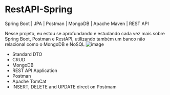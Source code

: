 # RestAPI-Spring

Spring Boot | JPA | Postman | MongoDB | Apache Maven | REST API

Nesse projeto, eu estou se aprofundando e estudando cada vez mais sobre Spring Boot, Postman e RestAPI, utilizando também um banco não relacional como o MongoDB e NoSQL
![image](https://github.com/Erick3232/RestAPI-Spring/assets/90419609/0826ae3b-f40d-48f1-8d31-89c637787be4)
- Standard DTO
- CRUD
- MongoDB
- REST API Application
- Postman
- Apache TomCat 
- INSERT, DELETE and UPDATE direct on Postmam

